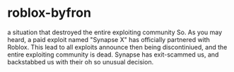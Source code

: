 # roblox-byfron
a situation that destroyed the entire exploiting community
So. As you may heard, a paid exploit named "Synapse X" has officially partnered with Roblox. This lead to all exploits announce then being discontiniued, and the entire exploiting community is dead. Synapse has exit-scammed us, and backstabbed us with their oh so unusual decision. 
